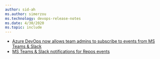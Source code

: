 ```yaml
---
author: sid-ah
ms.author: simerzou
ms.technology: devops-release-notes
ms.date: 4/30/2020
ms.topic: include
---
```

- [Azure DevOps now allows team admins to subscribe to events from MS Teams & Slack](#azure-devops-now-allows-team-admins-to-subscribe-to-events-from-ms-teams--slack)
- [MS Teams & Slack notifications for Repos events](#ms-teams--slack-notifications-for-repos-events)

